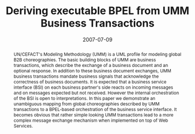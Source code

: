 ---
abstract: UN/CEFACT's Modeling Methodology (UMM) is a UML profile for modeling global
  B2B choreographies. The basic building blocks of UMM are business transactions,
  which describe the exchange of a business document and an optional response. In
  addition to these business document exchanges, UMM business transactions mandate
  business signals that acknowledge the correctness of business documents. It is expected
  that a business service interface (BSI) on each business partner's side reacts on
  incoming messages and on messages expected but not received. However the internal
  orchestration of the BSI is open to interpretations. In this paper we demonstrate
  an unambiguous mapping from global choreographies described by UMM transactions
  to a BPEL-based orchestration of the business service interface. It becomes obvious
  that rather simple looking UMM transactions lead to a more complex message exchange
  mechanism when implemented on top of Web Services.
authors:
- Birgit Hofreiter
- Christian Huemer
- Philipp Liegl
- Rainer Schuster
- Marco Zapletal
date: '2007-07-09'
featured: false
links:
- name: Publik
  url: https://publik.tuwien.ac.at/showentry.php?ID=141388&lang=2
publication_types:
- '1'
publishDate: '2007-07-09'
title: Deriving executable BPEL from UMM Business Transactions
url_pdf: http://publik.tuwien.ac.at/files/pub-inf_5003.pdf
---